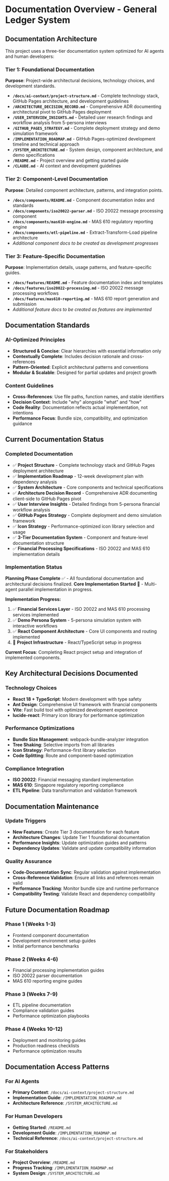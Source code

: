 # Documentation Overview - General Ledger System

## Documentation Architecture

This project uses a three-tier documentation system optimized for AI agents and human developers:

### Tier 1: Foundational Documentation
**Purpose**: Project-wide architectural decisions, technology choices, and development standards.

- **`/docs/ai-context/project-structure.md`** - Complete technology stack, GitHub Pages architecture, and development guidelines  
- **`/ARCHITECTURE_DECISION_RECORD.md`** - Comprehensive ADR documenting architectural pivot to GitHub Pages deployment
- **`/USER_INTERVIEW_INSIGHTS.md`** - Detailed user research findings and workflow analysis from 5-persona interviews
- **`/GITHUB_PAGES_STRATEGY.md`** - Complete deployment strategy and demo simulation framework
- **`/IMPLEMENTATION_ROADMAP.md`** - GitHub Pages-optimized development timeline and technical approach
- **`/SYSTEM_ARCHITECTURE.md`** - System design, component architecture, and demo specifications
- **`/README.md`** - Project overview and getting started guide
- **`/CLAUDE.md`** - AI context and development guidelines

### Tier 2: Component-Level Documentation
**Purpose**: Detailed component architecture, patterns, and integration points.

- **`/docs/components/README.md`** - Component documentation index and standards
- **`/docs/components/iso20022-parser.md`** - ISO 20022 message processing component
- **`/docs/components/mas610-engine.md`** - MAS 610 regulatory reporting engine
- **`/docs/components/etl-pipeline.md`** - Extract-Transform-Load pipeline architecture
- *Additional component docs to be created as development progresses*

### Tier 3: Feature-Specific Documentation
**Purpose**: Implementation details, usage patterns, and feature-specific guides.

- **`/docs/features/README.md`** - Feature documentation index and templates
- **`/docs/features/iso20022-processing.md`** - ISO 20022 message processing workflows
- **`/docs/features/mas610-reporting.md`** - MAS 610 report generation and submission
- *Additional feature docs to be created as features are implemented*

## Documentation Standards

### AI-Optimized Principles
- **Structured & Concise**: Clear hierarchies with essential information only
- **Contextually Complete**: Includes decision rationale and cross-references
- **Pattern-Oriented**: Explicit architectural patterns and conventions
- **Modular & Scalable**: Designed for partial updates and project growth

### Content Guidelines
- **Cross-References**: Use file paths, function names, and stable identifiers
- **Decision Context**: Include "why" alongside "what" and "how"
- **Code Reality**: Documentation reflects actual implementation, not intentions
- **Performance Focus**: Bundle size, compatibility, and optimization guidance

## Current Documentation Status

### Completed Documentation
- ✅ **Project Structure** - Complete technology stack and GitHub Pages deployment architecture
- ✅ **Implementation Roadmap** - 12-week development plan with dependency analysis
- ✅ **System Architecture** - Core components and technical specifications
- ✅ **Architecture Decision Record** - Comprehensive ADR documenting client-side to GitHub Pages pivot
- ✅ **User Interview Insights** - Detailed findings from 5-persona financial workflow analysis
- ✅ **GitHub Pages Strategy** - Complete deployment and demo simulation framework
- ✅ **Icon Strategy** - Performance-optimized icon library selection and usage
- ✅ **3-Tier Documentation System** - Component and feature-level documentation structure
- ✅ **Financial Processing Specifications** - ISO 20022 and MAS 610 implementation details

### Implementation Status
**Planning Phase Complete** ✅ - All foundational documentation and architectural decisions finalized.
**Core Implementation Started** 🚧 - Multi-agent parallel implementation in progress.

**Implementation Progress:**
1. ✅ **Financial Services Layer** - ISO 20022 and MAS 610 processing services implemented
2. ✅ **Demo Persona System** - 5-persona simulation system with interactive workflows
3. ✅ **React Component Architecture** - Core UI components and routing implemented  
4. 🚧 **Project Infrastructure** - React/TypeScript setup in progress

**Current Focus**: Completing React project setup and integration of implemented components.

## Key Architectural Decisions Documented

### Technology Choices
- **React 18 + TypeScript**: Modern development with type safety
- **Ant Design**: Comprehensive UI framework with financial components
- **Vite**: Fast build tool with optimized development experience
- **lucide-react**: Primary icon library for performance optimization

### Performance Optimizations
- **Bundle Size Management**: webpack-bundle-analyzer integration
- **Tree Shaking**: Selective imports from all libraries
- **Icon Strategy**: Performance-first library selection
- **Code Splitting**: Route and component-based optimization

### Compliance Integration
- **ISO 20022**: Financial messaging standard implementation
- **MAS 610**: Singapore regulatory reporting compliance
- **ETL Pipeline**: Data transformation and validation framework

## Documentation Maintenance

### Update Triggers
- **New Features**: Create Tier 3 documentation for each feature
- **Architecture Changes**: Update Tier 1 foundational documentation
- **Performance Insights**: Update optimization guides and patterns
- **Dependency Updates**: Validate and update compatibility information

### Quality Assurance
- **Code-Documentation Sync**: Regular validation against implementation
- **Cross-Reference Validation**: Ensure all links and references remain valid
- **Performance Tracking**: Monitor bundle size and runtime performance
- **Compatibility Testing**: Validate React and dependency compatibility

## Future Documentation Roadmap

### Phase 1 (Weeks 1-3)
- Frontend component documentation
- Development environment setup guides
- Initial performance benchmarks

### Phase 2 (Weeks 4-6)
- Financial processing implementation guides
- ISO 20022 parser documentation
- MAS 610 reporting engine guides

### Phase 3 (Weeks 7-9)
- ETL pipeline documentation
- Compliance validation guides
- Performance optimization playbooks

### Phase 4 (Weeks 10-12)
- Deployment and monitoring guides
- Production readiness checklists
- Performance optimization results

## Documentation Access Patterns

### For AI Agents
- **Primary Context**: `/docs/ai-context/project-structure.md`
- **Implementation Guide**: `/IMPLEMENTATION_ROADMAP.md`
- **Architecture Reference**: `/SYSTEM_ARCHITECTURE.md`

### For Human Developers
- **Getting Started**: `/README.md`
- **Development Guide**: `/IMPLEMENTATION_ROADMAP.md`
- **Technical Reference**: `/docs/ai-context/project-structure.md`

### For Stakeholders
- **Project Overview**: `/README.md`
- **Progress Tracking**: `/IMPLEMENTATION_ROADMAP.md`
- **System Design**: `/SYSTEM_ARCHITECTURE.md`